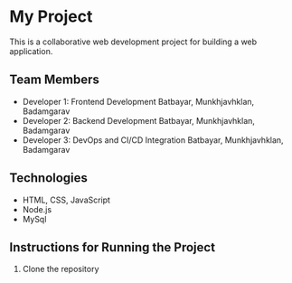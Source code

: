 # My Project
This is a collaborative web development project for building a web application.

## Team Members
- Developer 1: Frontend Development Batbayar, Munkhjavhklan, Badamgarav
- Developer 2: Backend Development Batbayar, Munkhjavhklan, Badamgarav
- Developer 3: DevOps and CI/CD Integration Batbayar, Munkhjavhklan, Badamgarav

## Technologies
- HTML, CSS, JavaScript
- Node.js
- MySql

## Instructions for Running the Project
1. Clone the repository
